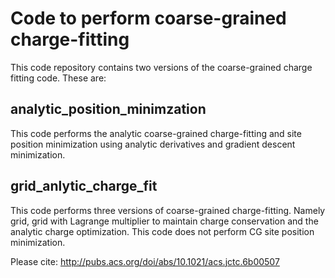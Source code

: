 # Code to perform coarse-grained charge-fitting


This code repository contains two versions of the coarse-grained charge fitting code.  These are:

## analytic_position_minimzation 
This code performs the analytic coarse-grained charge-fitting and site position minimization using analytic derivatives and gradient descent minimization.  

## grid_anlytic_charge_fit 
This code performs three versions of coarse-grained charge-fitting.  Namely grid, grid with Lagrange multiplier to maintain charge conservation and the analytic charge optimization.  This code does not perform CG site position minimization.  

Please cite:
http://pubs.acs.org/doi/abs/10.1021/acs.jctc.6b00507

